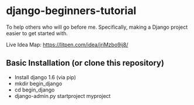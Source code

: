 django-beginners-tutorial
=========================

To help others who will go before me. Specifically, making a Django project easier to get started with.

Live Idea Map: https://litpen.com/idea/jriMzbo9ij8/

Basic Installation (or clone this repository)
-----

* Install django 1.6 (via pip)
* mkdir begin_django
* cd begin_django
* django-admin.py startproject myproject
